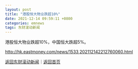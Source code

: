 ```yaml
---
layout: post
title: "港股恒大物业跌超10%"
date: 2021-12-14 09:59:11 +0800
categories: emnews
tags: 东财滚动新闻
---
```


港股恒大物业跌超10%，中国恒大跌超5%。

<http://hk.eastmoney.com/news/1533,202112142212760060.html>

[返回东财滚动新闻](//finews.withounder.com/emnews/)｜[返回首页](//finews.withounder.com/)